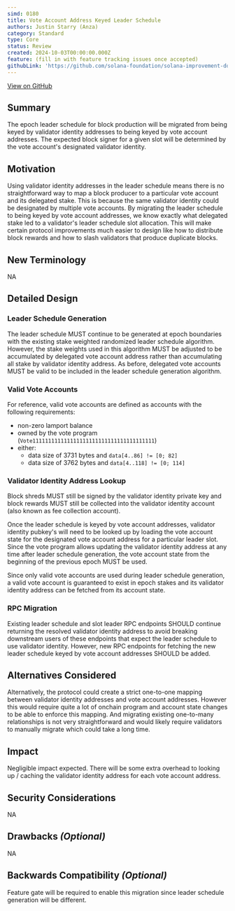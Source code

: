 ```yaml
---
simd: 0180
title: Vote Account Address Keyed Leader Schedule
authors: Justin Starry (Anza)
category: Standard
type: Core
status: Review
created: 2024-10-03T00:00:00.000Z
feature: (fill in with feature tracking issues once accepted)
githubLink: 'https://github.com/solana-foundation/solana-improvement-documents/pull/180'
---
```

[View on GitHub](https://github.com/solana-foundation/solana-improvement-documents/pull/180)


## Summary

The epoch leader schedule for block production will be migrated from being keyed
by validator identity addresses to being keyed by vote account addresses. The
expected block signer for a given slot will be determined by the vote account's 
designated validator identity.

## Motivation

Using validator identity addresses in the leader schedule means there is no
straightforward way to map a block producer to a particular vote account and its
delegated stake. This is because the same validator identity could be designated
by multiple vote accounts. By migrating the leader schedule to being keyed by
vote account addresses, we know exactly what delegated stake led to a
validator's leader schedule slot allocation. This will make certain protocol
improvements much easier to design like how to distribute block rewards and how
to slash validators that produce duplicate blocks.

## New Terminology

NA

## Detailed Design

### Leader Schedule Generation

The leader schedule MUST continue to be generated at epoch boundaries with the
existing stake weighted randomized leader schedule algorithm. However, the stake
weights used in this algorithm MUST be adjusted to be accumulated by delegated
vote account address rather than accumulating all stake by validator identity
address. As before, delegated vote accounts MUST be valid to be included in the
leader schedule generation algorithm.

### Valid Vote Accounts

For reference, valid vote accounts are defined as accounts with the following
requirements:

- non-zero lamport balance
- owned by the vote program (`Vote111111111111111111111111111111111111111`)
- either:
  - data size of 3731 bytes and `data[4..86] != [0; 82]`
  - data size of 3762 bytes and `data[4..118] != [0; 114]`

### Validator Identity Address Lookup

Block shreds MUST still be signed by the validator identity private key and
block rewards MUST still be collected into the validator identity account (also
known as fee collection account).

Once the leader schedule is keyed by vote account addresses, validator identity
pubkey's will need to be looked up by loading the vote account state for the
designated vote account address for a particular leader slot. Since the vote
program allows updating the validator identity address at any time after leader
schedule generation, the vote account state from the beginning of the previous
epoch MUST be used.

Since only valid vote accounts are used during leader schedule generation, a
valid vote account is guaranteed to exist in epoch stakes and its validator
identity address can be fetched from its account state.

### RPC Migration

Existing leader schedule and slot leader RPC endpoints SHOULD continue returning
the resolved validator identity address to avoid breaking downstream users of
these endpoints that expect the leader schedule to use validator identity.
However, new RPC endpoints for fetching the new leader schedule keyed by vote
account addresses SHOULD be added.

## Alternatives Considered

Alternatively, the protocol could create a strict one-to-one mapping between
validator identity addresses and vote account addresses. However this would
require quite a lot of onchain program and account state changes to be able to
enforce this mapping. And migrating existing one-to-many relationships is not
very straightforward and would likely require validators to manually migrate
which could take a long time.

## Impact

Negligible impact expected. There will be some extra overhead to looking up /
caching the validator identity address for each vote account address.

## Security Considerations

NA

## Drawbacks *(Optional)*

NA

## Backwards Compatibility *(Optional)*

Feature gate will be required to enable this migration since leader schedule
generation will be different.
